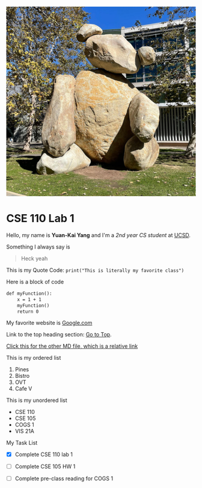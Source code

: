![Image of Tim Hawkins Bear](bear.jpg)

# CSE 110 Lab 1

Hello, my name is **Yuan-Kai Yang** and I'm a *2nd year CS student* at <ins>UCSD</ins>.

Something I always say is

> Heck yeah

This is my Quote Code: `print("This is literally my favorite class")`

Here is a block of code
```
def myFunction():
    x = 1 + 1
    myFunction()
    return 0
```

My favorite website is [Google.com](https://google.com/)

Link to the top heading section: [Go to Top](#cse-110-lab-1).

[Click this for the other MD file, which is a relative link](extra.md)

This is my ordered list
1. Pines
2. Bistro
3. OVT
4. Cafe V

This is my unordered list
* CSE 110
* CSE 105
* COGS 1
* VIS 21A

My Task List
- [x] Complete CSE 110 lab 1
- [ ] Complete CSE 105 HW 1
- [ ] Complete pre-class reading for COGS 1
  